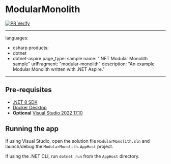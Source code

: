 # ModularMonolith

[![PR Verify](https://github.com/boutquin/ModularMonolith/actions/workflows/pr-verify.yml/badge.svg)](https://github.com/boutquin/ModularMonolith/actions/workflows/pr-verify.yml)

---
languages:
- csharp
products:
- dotnet
- dotnet-aspire
page_type: sample
name: ".NET Modular Monolith sample"
urlFragment: "modular-monolith"
description: "An example Modular Monolith written with .NET Aspire."
---

## Pre-requisites

- [.NET 8 SDK](https://dotnet.microsoft.com/download/dotnet/8.0)
- [Docker Desktop](https://www.docker.com/products/docker-desktop/)
- **Optional** [Visual Studio 2022 17.10](https://visualstudio.microsoft.com/vs/preview/)

## Running the app

If using Visual Studio, open the solution file `ModularMonolith.sln` and launch/debug the `ModularMonolith.AppHost` project.

If using the .NET CLI, run `dotnet run` from the `AppHost` directory.
